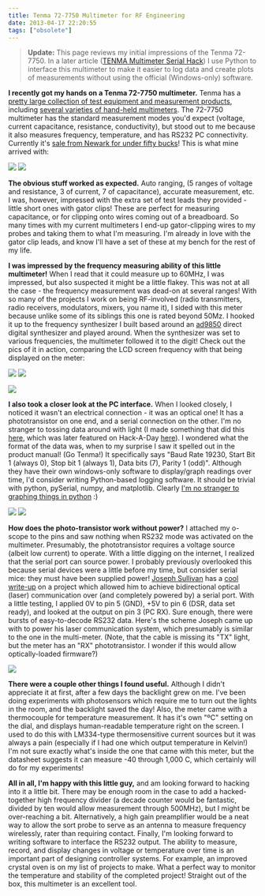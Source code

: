 ```yaml
---
title: Tenma 72-7750 Multimeter for RF Engineering
date: 2013-04-17 22:20:55
tags: ["obsolete"]
---
```




> **Update:** This page reviews my initial impressions of the Tenma 72-7750. In a later article ([TENMA Multimeter Serial Hack](https://swharden.com/blog/2016-08-24-tenma-multimeter-serial-hack/)) I use Python to interface this multimeter to make it easier to log data and create plots of measurements without using the official (Windows-only) software.

__I recently got my hands on a Tenma 72-7750 multimeter.__ Tenma has a [pretty large collection of test equipment and measurement products](http://www.newark.com/jsp/search/results.jsp?N=422+2203+200023&Ntk=gensearch&Ntt=tenma&Ntx=mode+matchallpartial&isNotify=true), including [several varieties of hand-held multimeters](http://www.newark.com/jsp/search/productListing.jsp?SKUS=02J5540,02J5541,02J5542,02J5543,02J5546). The 72-7750 multimeter has the standard measurement modes you'd expect (voltage, current capacitance, resistance, conductivity), but stood out to me because it also measures frequency, temperature, and has RS232 PC connectivity. Currently it's [sale from Newark for under fifty bucks](http://www.newark.com/tenma/72-7750/multimeter-digital-handheld-3-3/dp/02J5543)! This is what mine arrived with:

<div class="text-center">

![](https://swharden.com/static/2013/04/17/2013-04-06-11.09.44.jpg)
![](https://swharden.com/static/2013/04/17/2013-04-06-11.11.35.jpg)

</div>

__The obvious stuff worked as expected.__ Auto ranging, (5 ranges of voltage and resistance, 3 of current, 7 of capacitance), accurate measurement, etc. I was, however, impressed with the extra set of test leads they provided - little short ones with gator clips! These are perfect for measuring capacitance, or for clipping onto wires coming out of a breadboard. So many times with my current multimeters I end-up gator-clipping wires to my probes and taking them to what I'm measuring. I'm already in love with the gator clip leads, and know I'll have a set of these at my bench for the rest of my life.

__I was impressed by the frequency measuring ability of this little multimeter!__ When I read that it could measure up to 60MHz, I was impressed, but also suspected it might be a little flakey. This was not at all the case - the frequency measurement was dead-on at several ranges! With so many of the projects I work on being RF-involved (radio transmitters, radio receivers, modulators, mixers, you name it), I sided with this meter because unlike some of its siblings this one is rated beyond 50Mz. I hooked it up to the frequency synthesizer I built based around an [ad9850](http://www.analog.com/static/imported-files/data_sheets/AD9850.pdf) direct digital synthesizer and played around. When the synthesizer was set to various frequencies, the multimeter followed it to the digit! Check out the pics of it in action, comparing the LCD screen frequency with that being displayed on the meter:

<div class="text-center img-border">

![](https://swharden.com/static/2013/04/17/2013-04-17-21.01.57.jpg)
![](https://swharden.com/static/2013/04/17/2013-04-17-21.02.50.jpg)

</div>

<div class="text-center img-border">

![](https://swharden.com/static/2013/04/17/2013-04-17-20.58.47.jpg)

</div>


__I also took a closer look at the PC interface.__ When I looked closely, I noticed it wasn't an electrical connection - it was an optical one! It has a phototransistor on one end, and a serial connection on the other. I'm no stranger to tossing data around with light (I made something that did this [here](https://swharden.com/blog/2011-07-26-pcmicrocontroller-wireless-data-transfer/), which was later featured on Hack-A-Day [here](http://hackaday.com/2011/07/28/microcontroller-communications-using-flashing-lights/)). I wondered what the format of the data was, when to my surprise I saw it spelled out in the product manual! (Go Tenma!)  It specifically says "Baud Rate 19230, Start Bit 1 (always 0), Stop bit 1 (always 1), Data bits (7), Parity 1 (odd)". Although they have their own windows-only software to display/graph readings over time, I'd consider writing Python-based logging software. It should be trivial with python, pySerial, numpy, and matplotlib. Clearly [I'm no stranger to graphing things in python](https://swharden.com/blog/category/python/) :)

<div class="text-center">

![](https://swharden.com/static/2013/04/17/2013-04-17-21.04.28.jpg)
![](https://swharden.com/static/2013/04/17/2013-04-17-21.04.46.jpg)

</div>

__How does the photo-transistor work without power?__ I attached my o-scope to the pins and saw nothing when RS232 mode was activated on the multimeter. Presumably, the phototransistor requires a voltage source (albeit low current) to operate. With a little digging on the internet, I realized that the serial port can source power. I probably previously overlooked this because serial devices were a little before my time, but consider serial mice: they must have been supplied power! [Joseph Sullivan](http://www.clansullivan.com/joseph/index.html) has a [cool write-up](http://www.clansullivan.com/joseph/projects/laser.htm) on a project which allowed him to achieve bidirectional optical (laser) communication over (and completely powered by) a serial port. With a little testing, I applied 0V to pin 5 (GND), +5V to pin 6 (DSR, data set ready), and looked at the output on pin 3 (PC RX). Sure enough, there were bursts of easy-to-decode RS232 data. Here's the scheme Joseph came up with to power his laser communication system, which presumably is similar to the one in the multi-meter. (Note, that the cable is missing its "TX" light, but the meter has an "RX" phototransistor. I wonder if this would allow optically-loaded firmware?)

<div class="text-center img-border">

![](https://swharden.com/static/2013/04/17/rs232-phototransistor-communication.jpg)

</div>

__There were a couple other things I found useful.__ Although I didn't appreciate it at first, after a few days the backlight grew on me. I've been doing experiments with photosensors which require me to turn out the lights in the room, and the backlight saved the day! Also, the meter came with a thermocouple for temperature measurement. It has it's own "ºC" setting on the dial, and displays human-readable temperature right on the screen. I used to do this with LM334-type thermosensitive current sources but it was always a pain (especially if I had one which output temperature in Kelvin!) I'm not sure exactly what's inside the one that came with this meter, but the datasheet suggests it can measure -40 through 1,000 C, which certainly will do for my experiments!

__All in all, I'm happy with this little guy,__ and am looking forward to hacking into it a little bit. There may be enough room in the case to add a hacked-together high frequency divider (a decade counter would be fantastic, divided by ten would allow measurement through 500MHz), but I might be over-reaching a bit. Alternatively, a high gain preamplifier would be a neat way to allow the sort probe to serve as an antenna to measure frequency wirelessly, rater than requiring contact. Finally, I'm looking forward to writing software to interface the RS232 output. The ability to measure, record, and display changes in voltage or temperature over time is an important part of designing controller systems. For example, an improved crystal oven is on my list of projects to make. What a perfect way to monitor the temperature and stability of the completed project! Straight out of the box, this multimeter is an excellent tool.